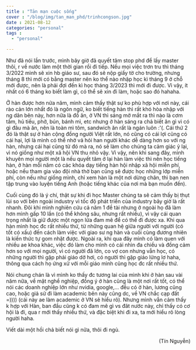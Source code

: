 ```yaml
---
title : "Tản mạn cuộc sống"
cover : "/blog/img/tan_man_phd/trinhcongson.jpg"
date : 2021-08-12
categories: "personal"
tags : 
  - "personal"

---
```

Như đã nói lần trước, mình bây giờ đã quyết tâm stop phd để lấy master thôi, r về nước làm một thời gian rồi đi tiếp. Nếu mọi việc trơn tru thì tháng 3/2022 mình sẽ xin hb giáo sư, sau đó sẽ nộp giấy tờ cho trường, nhưng tháng 8 thì mới có bằng master nên ko thể nào nhập học kì tháng 9 ở chỗ mới được, nên là phải đợi đến kì học tháng 3/2023 thì mới đi được. Vì vậy, ít nhất có 6 tháng ko biết làm gì, có thể sẽ xin đi làm, hoặc sao đó hahaha.

Ở hàn được hơn nửa năm, mình cảm thấy thật sự ko phù hợp với nơi này, cái rào cản lớn nhất đó là ngôn ngữ, ko biết tiếng hàn thì rất khó hòa nhập với ng dân bên này, hơn nữa là đồ ăn, ở VN thì sáng mở mắt ra thì nào là cơm tấm, hủ tiếu, phở, bún, bánh mì, etc nhưng ở hàn sáng ra chả biết ăn gì vì có gì đâu mà ăn, nên là toàn mì tôm, sandwich ăn rất là ngán luôn :'(. Cái thứ 2 đó là thật sự ở hàn cộng đồng người Việt rất lớn, nó cũng có cái lợi cũng có cái hại, lợi là mình có thể nhờ vả hỏi han người khác dễ dàng hơn so với ng hàn, nhưng cái hại cũng từ đó mà ra, nó sẽ làm cho chúng ta cảm giác ỷ lại, vì nó giống như một xã hội VN thu nhỏ vậy. Vì vậy, nên khi sang đây, mình khuyên mọi người một là nếu quyết tâm ở lại hàn làm việc thì nên học tiếng hàn, ở hàn mỗi năm có các khóa dạy tiếng hàn hội nhập xã hội miễn phí, hoặc nếu tham gia vào đội nhà thờ bạn cũng sẽ được học những lớp miễn phí, còn nếu như giống mình, chỉ xem hàn là một nơi dừng chân, thì bạn nen tập trung vào luyện tiếng Anh (hoặc tiếng khác của nơi mà bạn muốn đến).

Cuối cùng đó là ý chí, thật sự khi đi học Master chúng ta sẽ cảm thấy bị thụt lùi so với bên ngoài industry vì tốc độ phát triển của industry bây giờ là rất nhanh. Đôi khi mình nghiên cứu cả năm 1 đề tài nhưng ở ngoài họ đã làm hơn mình gấp 10 lần (có thể không sâu, nhưng rất nhiều), vì vậy cái quan trọng nhất là giữ được một ngọn lửa đam mê để có thể  đi được xa. Khi qua hàn mình học đc rất nhiều thứ, từ những quan hệ giữa người với người (có tốt có xấu) đến cách làm việc với giao sư ng hàn và cuối cùng đương nhiên là kiến thức tự gom nhặt được. Ngoài ra, khi qua đây mình có làm quen với nhiều ae khoa khác, việc đó làm cho mình có cái nhìn đa chiều và đồng cảm hơn so với mọi người, vì có người đã lớn, co vợ con nhưng vẫn học, có những người thì gặp phải giáo dở hơi, có người thì gặp giáo lửng lơ haha, thông qua cách họ ứng xử với mỗi giáo mình cũng học đc rất nhiều thứ.

Nói chung chán là vì mình ko thấy đc tương lai của mình khi ở hàn sau vài năm nữa, về mặt nghề nghiệp, đồng ý ở hàn cũng là một nơi rất tốt, có thể nói các doanh nghiệp lớn như nvidia, google,... đều có ở hàn, lương cũng cao, hoặc giả sử đi làm academic bên này cũng dc, về VN chắc cạp đất =)))) (cái này ae làm academic ở VN sẽ hiểu rõ). Nhưng mình vẫn cảm thấy k hợp với Hàn, ban đầu cũng k có đam mê gì vs đât nước này, chỉ thấy có cơ hội là đi, qua r mới thấy nhiều thứ, và đặc biệt khi đi xa, ta mới hiểu rõ lòng người haha.

Viết dài một hồi chả biết nói gì nữa, thôi đi ngủ.



<div style="text-align: right"> (Tín Nguyễn) </div>
